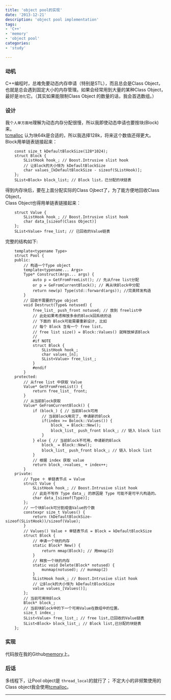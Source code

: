 ```yaml
---
title: 'object pool的实现'  
date: '2013-12-21'  
description: 'object pool implementation'  
tags:   
- 'C++'  
- 'memory'  
- 'object pool'  
categories:  
- 'study'  

---
```


### 动机
C++编程时，总难免要动态内存申请（特别是STL），而且总会是Class Object，  
也就是总会遇到固定大小的内存管理。如果会经常用到大量的某种Class Object，  
最好是`池化`它。（其实如果能限制Class Object 的数量的话，我会首选数组。）


### 设计
我`个人单方面地`理解为动态内存分配很慢，所以我即使动态申请也要按块(Block)来。     
[tcmalloc][gperftools] 认为块64k是合适的，所以我选择128k，将来这个数值还得更大。  
Block用单链表链接起来：
		
		const size_t kDefaultBlockSize(128*1024); 
		struct Block {
			SListHook hook_; // Boost.Intrusive slist hook
			// 让Block的大小恒为 kDefaultBlockSize
			char values_[kDefaultBlockSize - sizeof(SListHook)];
		};  
		SList<Block> block_list; // Block list，已分配的块链表
		
得到内存块后，要在上面分配实际的Class Ojbect了，为了能方便地回收Class Object，  
Class Object也得用单链表链接起来：

		struct Value {
			SListHook hook_; // Boost.Intrusive slist hook
			char data_[sizeof(Class Object)]
		};
		SList<Value> free_list; // 已回收的Value链表

完整的结构如下:

		template<typename Type>
		struct Pool {
		public:
			// 构造一个Type object
			template<typename... Args>
			Type* Construct(Args... args) {
				auto p = GetFromFreeList(); // 先从free list分配
				or p = GeFromCurrentBlock(); // 再从块Block中分配
				return new(p) Type(std::forward(args)); //完美转发构造
			}
			// 回收不需要的Type objcet
			void Destruct(Type& notused) {
				free_list_ push_front notused; // 放到 freelist中
				// 此处如果考虑释放多余的Block回系统的话
				// 下面的 Block可能需要重新设计, 比如
				// 每个 Block 含有一个 free list，
				// free list size() = Block::Values() 就释放掉该Block
				// 
				#if NOTE
				struct Block {
					SListHook hook_;
					char values_[n];
					SList<Value> free_list_;
				}
				#endif
			}
		protected:
			// 从free list 中获取 Value
			Value* GetFromFreeList() {
				return free_list_ front;
			}
			// 从当前Block获取
			Value* GeFromCurrentBlock() {
				if (block_) { // 当前Block可用
					// 当前Block用完了, 申请新的Block
					if(index >= Bolock::Values()) { 
						block_ = Block::New();
						block_list_ push_front block_; // 链入 block list
					}
				} else { // 当前Block不可用，申请新的Block
					block_ = Block::New();
					block_list_ push_front block_; // 链入 block list
				}
				// 根据 index 获取 value
				return block_->values_ + index++;
			}
		private:
			// Type ＋ 单链表节点 = Value
			struct Value {
				SListHook hook_; // Boost.Intrusive slist hook
				// 此处不写作 Type data_; 的原因是 Type 可能不是可平凡构造的。 
				char data_[sizeof(Type)]; 
			};
			// 一个块Block可分割成值Value的个数
			constexpr size_t Values() {
				return (kDefaultBlockSize-sizeof(SListHook))/sizeof(Value);
			}	
			// Values() Value + 单链表节点 = Block = kDefaultBlockSize
			struct Block {
				// 申请一个块的内存
				static Block* New() {
					return mmap(Block); // 用mmap(2)
				}
				// 释放一个块的内存
				static void Delete(Block* notused) {
					munmap(notused); // munmap(2) 
				}
				SListHook hook_; // Boost.Intrusive slist hook
				// 让Block的大小恒为 kDefaultBlockSize
				value values_[Values()];
			};
			// 当前可用块Block
			Block* block_;
			// 当前块Block中的下一个可用Value在数组中的位置。
			size_t index_;
			SList<Value> free_list_; // free list,已回收的Value链表
			SList<Block> block_list_; // Block list,已分配的块链表
		};
		
### 实现
代码放在我的Github[memory][henglinli_theserver_memory]上。

### 后话
多线程下，让Pool object是 `thread_local`的就行了；
不定大小的非频繁使用的Class object我会使用[tcmalloc][gperftools]。

***
[gperftools]: https://code.google.com/p/gperftools/ "gperftools"
[henglinli_theserver_memory]: https://github.com/henglinli/TheServer/blob/master/TheServer/memory.hh "object pool"
